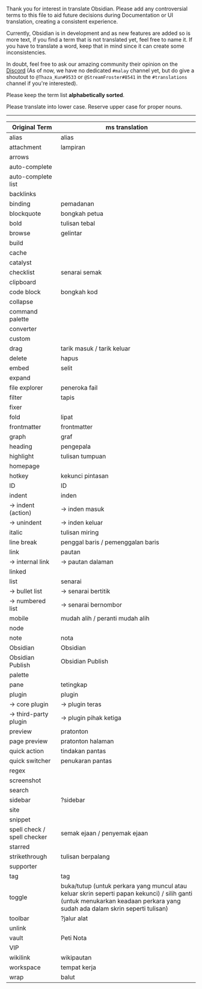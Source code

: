 Thank you for interest in translate Obsidian. Please add any controversial terms to this file to aid future decisions during Documentation or UI translation,  creating a consistent experience.

Currently, Obsidian is in development and as new features are added so is more text, if you find a term that is not translated yet, feel free to name it. If you have to translate a word, keep that in mind since it can create some inconsistencies.

In doubt, feel free to ask our amazing community their opinion on the [Discord](https://discord.gg/csPS9ba2ZY) (As of now, we have no dedicated `#malay` channel yet, but do give a shoutout to `@Thaza_Kun#9533` or `@StreamFroster#8541` in the `#translations` channel if you're interested). 

Please keep the term list **alphabetically sorted**.

Please translate into lower case. Reserve upper case for proper nouns.

---

|Original Term| ms translation|
|-|-|
| alias | alias |
| attachment | lampiran |
| arrows | |
| auto-complete | |
| auto-complete list | |
| backlinks | |
| binding | pemadanan |
| blockquote | bongkah petua |
| bold | tulisan tebal |
| browse | gelintar |
| build | |
| cache | |
| catalyst | |
| checklist | senarai semak |
| clipboard | |
| code block | bongkah kod |
| collapse | |
| command palette | |
| converter | |
| custom | |
| drag | tarik masuk / tarik keluar |
| delete | hapus |
| embed | selit |
| expand | |
| file explorer | peneroka fail |
| filter | tapis |
| fixer | |
| fold | lipat |
| frontmatter | frontmatter |
| graph | graf |
| heading | pengepala |
| highlight | tulisan tumpuan |
| homepage | |
| hotkey | kekunci pintasan |
| ID | ID |
| indent | inden |
| -> indent (action) | -> inden masuk |
| -> unindent | -> inden keluar |
| italic | tulisan miring | 
| line break | penggal baris / pemenggalan baris |
| link | pautan |
| -> internal link | -> pautan dalaman |
| linked | |
| list | senarai |
| -> bullet list | -> senarai bertitik |
| -> numbered list | -> senarai bernombor |
| mobile | mudah alih / peranti mudah alih |
| node | |
| note | nota |
| Obsidian | Obsidian |
| Obsidian Publish | Obsidian Publish |
| palette | |
| pane | tetingkap |
| plugin | plugin |
| -> core plugin | -> plugin teras |
| -> third-party plugin | -> plugin pihak ketiga |
| preview | pratonton |
| page preview | pratonton halaman |
| quick action | tindakan pantas |
| quick switcher | penukaran pantas |
| regex | |
| screenshot | |
| search | |
| sidebar | ?sidebar |
| site | |
| snippet | |
| spell check / spell checker | semak ejaan / penyemak ejaan |
| starred | |
| strikethrough | tulisan berpalang |
| supporter | |
| tag | tag |
| toggle | buka/tutup (untuk perkara yang muncul atau keluar skrin seperti papan kekunci) / silih ganti (untuk menukarkan keadaan perkara yang sudah ada dalam skrin seperti tulisan) |
| toolbar | ?jalur alat |
| unlink | |
| vault | Peti Nota |
| VIP | |
| wikilink | wikipautan |
| workspace | tempat kerja |
| wrap | balut |